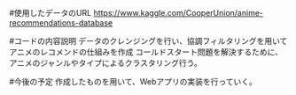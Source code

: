#使用したデータのURL
https://www.kaggle.com/CooperUnion/anime-recommendations-database

#コードの内容説明
データのクレンジングを行い、協調フィルタリングを用いてアニメのレコメンドの仕組みを作成
コールドスタート問題を解決するために、アニメのジャンルやタイプによるクラスタリング行う。

#今後の予定
作成したものを用いて、Webアプリの実装を行っていく。
